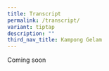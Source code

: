 ```yaml
---
title: Transcript
permalink: /transcript/
variant: tiptap
description: ""
third_nav_title: Kampong Gelam
---
```

<p>Coming soon</p>